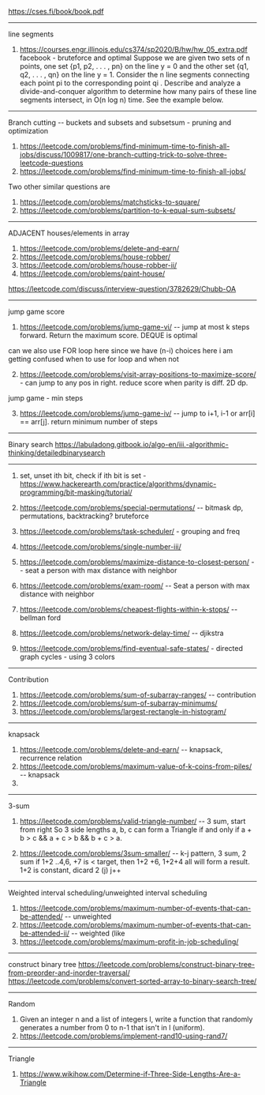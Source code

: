 
https://cses.fi/book/book.pdf

-----------
line segments

1. https://courses.engr.illinois.edu/cs374/sp2020/B/hw/hw_05_extra.pdf
facebook - bruteforce and optimal
Suppose we are given two sets of n points, one set {p1, p2, . . . , pn} on the line y = 0 and the other
set {q1, q2, . . . , qn} on the line y = 1. Consider the n line segments connecting each point pi to the
corresponding point qi
. Describe and analyze a divide-and-conquer algorithm to determine how
many pairs of these line segments intersect, in O(n log n) time. See the example below.


----
Branch cutting -- buckets and subsets and subsetsum - pruning and optimization

1. https://leetcode.com/problems/find-minimum-time-to-finish-all-jobs/discuss/1009817/one-branch-cutting-trick-to-solve-three-leetcode-questions
2. https://leetcode.com/problems/find-minimum-time-to-finish-all-jobs/

Two other similar questions are

1. https://leetcode.com/problems/matchsticks-to-square/
2. https://leetcode.com/problems/partition-to-k-equal-sum-subsets/
----
ADJACENT houses/elements in array

1. https://leetcode.com/problems/delete-and-earn/
2. https://leetcode.com/problems/house-robber/
3. https://leetcode.com/problems/house-robber-ii/
4. https://leetcode.com/problems/paint-house/

https://leetcode.com/discuss/interview-question/3782629/Chubb-OA

-----

jump game score
1. https://leetcode.com/problems/jump-game-vi/    -- jump at most k steps forward. Return the maximum score. DEQUE is optimal

can we also use FOR loop here since we have (n-i) choices here i am getting confused when to use for loop and when not

2. https://leetcode.com/problems/visit-array-positions-to-maximize-score/   - can jump to any pos in right. reduce score when parity is diff. 2D dp. 

jump game - min steps

3. https://leetcode.com/problems/jump-game-iv/   -- jump to i+1, i-1 or arr[i] == arr[j]. return minimum number of steps 

-----
Binary search
https://labuladong.gitbook.io/algo-en/iii.-algorithmic-thinking/detailedbinarysearch

-----
1. set, unset ith bit, check if ith bit is set -
   https://www.hackerearth.com/practice/algorithms/dynamic-programming/bit-masking/tutorial/

3. https://leetcode.com/problems/special-permutations/  -- bitmask dp, permutations, backtracking? bruteforce

4. https://leetcode.com/problems/task-scheduler/   - grouping and freq

5. https://leetcode.com/problems/single-number-iii/

8. https://leetcode.com/problems/maximize-distance-to-closest-person/  --  seat a person with max distance with neighbor

9. https://leetcode.com/problems/exam-room/  -- Seat a person with max distance with neighbor

12. https://leetcode.com/problems/cheapest-flights-within-k-stops/ -- bellman ford

13. https://leetcode.com/problems/network-delay-time/ -- djikstra

14. https://leetcode.com/problems/find-eventual-safe-states/   - directed graph cycles - using 3 colors

---
Contribution 

1. https://leetcode.com/problems/sum-of-subarray-ranges/   -- contribution
2. https://leetcode.com/problems/sum-of-subarray-minimums/
3. https://leetcode.com/problems/largest-rectangle-in-histogram/

-----
knapsack

1. https://leetcode.com/problems/delete-and-earn/  -- knapsack, recurrence relation
2. https://leetcode.com/problems/maximum-value-of-k-coins-from-piles/  -- knapsack
3. 

---
3-sum

1. https://leetcode.com/problems/valid-triangle-number/  -- 3 sum, start from right
So 3 side lengths a, b, c can form a Triangle if and only if a + b > c && a + c > b && b + c > a.

2. https://leetcode.com/problems/3sum-smaller/  --  k-j pattern, 3 sum, 2 sum
    if 1+2 ..4,6, +7 is < target, then 1+2 +6, 1+2+4 all will form a result. 1+2 is constant, dicard 2 (j) j++

----

Weighted interval scheduling/unweighted interval scheduling
1. https://leetcode.com/problems/maximum-number-of-events-that-can-be-attended/  -- unweighted
2. https://leetcode.com/problems/maximum-number-of-events-that-can-be-attended-ii/  -- weighted (like 
3. https://leetcode.com/problems/maximum-profit-in-job-scheduling/
---
construct binary tree
https://leetcode.com/problems/construct-binary-tree-from-preorder-and-inorder-traversal/
https://leetcode.com/problems/convert-sorted-array-to-binary-search-tree/

---

Random

1. Given an integer n and a list of integers l, write a function that randomly generates a number from 0 to n-1 that isn't in l (uniform).
2. https://leetcode.com/problems/implement-rand10-using-rand7/

-----
Triangle

1. https://www.wikihow.com/Determine-if-Three-Side-Lengths-Are-a-Triangle


